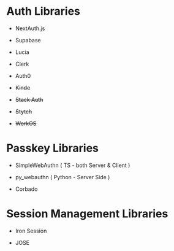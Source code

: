 
# Auth Libraries

- NextAuth.js

- Supabase

- Lucia

- Clerk

- Auth0

- ~~Kinde~~

- ~~Stack Auth~~

- ~~Stytch~~

- ~~WorkOS~~

# Passkey Libraries

- SimpleWebAuthn ( TS - both Server & Client )

- py_webauthn ( Python - Server Side )

- Corbado

# Session Management Libraries

- Iron Session

- JOSE
